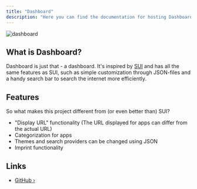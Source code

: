 ```yaml
---
title: "Dashboard"
description: "Here you can find the documentation for hosting Dashboard with Coolify."
---
```



![dashboard](https://i.imgur.com/tOnPDYQ.png)

## What is Dashboard?

Dashboard is just that - a dashboard. It's inspired by [SUI](https://github.com/jeroenpardon/sui) and has all the same features as SUI, such as simple customization through JSON-files and a handy search bar to search the internet more efficiently.

## Features

So what makes this project different from (or even better than) SUI?

- "Display URL" functionality (The URL displayed for apps can differ from the actual URL)
- Categorization for apps
- Themes and search providers can be changed using JSON
- Imprint functionality

## Links

- [GitHub ›](https://github.com/phntxx/dashboard?utm_source=coolify.io)
